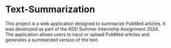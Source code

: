 # Text-Summarization
This project is a web application designed to summarize PubMed articles. It was developed as part of the KDD Summer Internship Assignment 2024. The application allows users to input or upload PubMed articles and generates a summarized version of the text.
